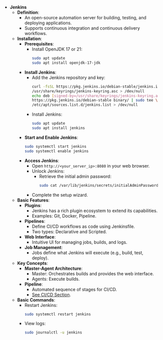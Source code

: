 - **Jenkins**
	- **Definition**:
		- An open-source automation server for building, testing, and deploying applications.
		- Supports continuous integration and continuous delivery workflows.
	- **Installation**:
		- **Prerequisites**:
			- Install OpenJDK 17 or 21:
			  ```bash
			  sudo apt update
			  sudo apt install openjdk-17-jdk
			  ```
		- **Install Jenkins**:
			- Add the Jenkins repository and key:
			  ```bash
			  curl -fsSL https://pkg.jenkins.io/debian-stable/jenkins.io-2023.key | sudo tee \
			  /usr/share/keyrings/jenkins-keyring.asc > /dev/null
			  echo deb [signed-by=/usr/share/keyrings/jenkins-keyring.asc] \
			  https://pkg.jenkins.io/debian-stable binary/ | sudo tee \
			  /etc/apt/sources.list.d/jenkins.list > /dev/null
			  ```
			- Install Jenkins:
			  ```bash
			  sudo apt update
			  sudo apt install jenkins
			  ```
		- **Start and Enable Jenkins**:
		  ```bash
		  sudo systemctl start jenkins
		  sudo systemctl enable jenkins
		  ```
		- **Access Jenkins**:
			- Open `http://<your_server_ip>:8080` in your web browser.
			- Unlock Jenkins:
				- Retrieve the initial admin password:
				  ```bash
				  sudo cat /var/lib/jenkins/secrets/initialAdminPassword
				  ```
			- Complete the setup wizard.
	- **Basic Features**:
		- **Plugins**:
			- Jenkins has a rich plugin ecosystem to extend its capabilities.
			- Examples: Git, Docker, Pipeline.
		- **Pipelines**:
			- Define CI/CD workflows as code using Jenkinsfile.
			- Two types: Declarative and Scripted.
		- **Web Interface**:
			- Intuitive UI for managing jobs, builds, and logs.
		- **Job Management**:
			- Jobs define what Jenkins will execute (e.g., build, test, deploy).
	- **Key Concepts**:
		- **Master-Agent Architecture**:
			- Master: Orchestrates builds and provides the web interface.
			- Agents: Execute builds.
		- **Pipeline**:
			- Automated sequence of stages for CI/CD.
			- [See CI/CD Section](#CI/CD).
	- **Basic Commands**:
		- Restart Jenkins:
		  ```bash
		  sudo systemctl restart jenkins
		  ```
		- View logs:
		  ```bash
		  sudo journalctl -u jenkins
		  ```
